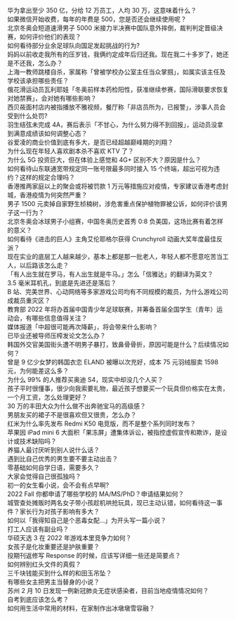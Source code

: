 华为拿出至少 350 亿，分给 12 万员工，人均 30 万，这意味着什么？  
如果微信开始收费，每年的年费是 500，您是否还会继续使用呢？  
北京冬奥会短道速滑男子 5000 米接力半决赛中国队意外摔倒，裁判判定晋级决赛，如何评价他们的表现？  
如何看待部分业余足球队向国足发起挑战的行为?  
妈妈以前收走我所有的压岁钱，我俩约定成年后归还我。现在我二十多岁了，她还是不还我，怎么办？  
上海一教师跳楼自杀，家属称「曾被学校办公室主任当众掌掴」，如属实该主任及学校该承担哪些责任？  
俄花滑运动员瓦利耶娃「冬奥前样本药检阳性，获准继续参赛，国际滑联要求恢复对她禁赛」，会对她有哪些影响？  
西贝莜面村店内被指播放不雅视频，餐厅称「非店员所为，已报警」，涉事人员会受到什么处罚?  
羽生结弦未完成 4A，赛后表示「不甘心，为什么努力得不到回报」，运动员没拿到满意成绩该如何调整心态？  
谷爱凌的商业价值到底有多大，是否已经超越巅峰期的刘翔？  
为什么现在年轻人喜欢剧本杀不喜欢 KTV 了？  
为什么 5G 投资巨大，但在体验上感觉和 4G+ 区别不大？原因是什么？  
如何看待山东联通宽带规定同一账号限最多同时接入 15 个终端，超出可视为违约？这样的规定合理吗？  
香港推两家庭以上的聚会或将被罚款 1 万元等措施应对疫情，专家建议香港考虑封城，香港疫情为何突然严重？  
男子 1500 元卖掉自家野生桢楠树，涉危害重点保护植物罪被公诉，如何评价该男子这一行为？  
北京冬奥会冰球男子小组赛，中国冬奥历史首秀 0:8 负美国，这场比赛有着怎样的意义？  
如何看待《进击的巨人》主角艾伦耶格尔获得 Crunchyroll 动画大奖年度最佳反派？  
现在实业的底层工人越来越少，基本上都是那一批老人，年轻人都不愿意吃苦当工人，以后路该怎么走？  
「有人出生就在罗马，有人出生就是牛马。」怎么「信雅达」的翻译为英文？  
3.5 毫米耳机孔，到底是先进还是落后？  
B 站、完美世界、心动网络等多家游戏公司均有不同规模的裁员，为什么游戏公司成裁员重灾区？  
教育部 2022 年将办首届中国青少年足球联赛，并筹备首届全国学生（青年）运动会，有哪些信息值得关注？  
媒体报道「中超很可能再次降薪」，将会带来什么影响？  
已毕业还被导师压榨发论文怎么办？  
韩国外交官美国街头遭不明男子暴打，致鼻骨骨折，原因可能是什么？后续情况如何？  
曾是 9 亿少女梦的韩国衣恋 ELAND 被曝以次充好，成本 75 元羽绒服卖 1598 元，为何能差这么多？  
为什么 99% 的人推荐买奥迪 S4，现实中却没几个人买？  
孩子平时很懂事，很少向我索要礼物，最近孩子想要买一个玩具但价格实在太贵，一个月工资，怎么处理更好？  
30 万的丰田大众为什么做不出奔驰宝马的高级感？  
男朋友买的裙子不是很喜欢但又很贵，怎么办？  
红米为什么率先发布 Redmi K50 电竞版，而不是整个系列同时发布？  
苹果因 iPad mini 6 大面积「果冻屏」遭集体诉讼，被指控虚假宣传和欺诈，是设计或技术缺陷吗？  
养猫人最讨厌听到别人说什么话？  
遇到比自己优秀的男生要不要主动出击？  
零基础如何自学日语，需要多久？  
大家会觉得自己很孤独吗？  
初一的女生看小说，会不会有点早啊?  
2022 Fall 你都申请了哪些学校的 MA/MS/PhD？申请结果如何？  
城管查处摊贩时两名女子带小孩趁机哄抢玩具，现已主动认错，如何看待这一事件？家长行为对孩子影响有多大？  
如何以「我得知自己是个恶毒女配…」为开头写一篇小说？  
打工人应该有副业吗？  
华硕天选 3 在 2022 年游戏本里竞争力如何？  
女孩子是化妆重要还是护肤重要？  
投期刊返修写 Response 的时候，应该写详细一些还是简要点？  
如何辨别红头文件的真假？  
三千块钱能买到什么样的和田玉吊坠？  
有哪些女主把男主当替身的小说？  
苏州 2 月 10 日发现一例新冠肺炎无症状感染者，目前当地疫情情况如何？  
自考到底应该怎么考？  
如何用生活中常用的材料，在家制作出冰墩墩雪容融？  
